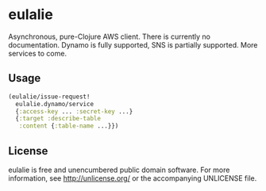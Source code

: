 # eulalie

Asynchronous, pure-Clojure AWS client.  There is currently no
documentation.  Dynamo is fully supported, SNS is partially supported.
More services to come.

## Usage

```clojure
(eulalie/issue-request!
  eulalie.dynamo/service
  {:access-key ... :secret-key ...}
  {:target :describe-table
   :content {:table-name ...}})
```

## License

eulalie is free and unencumbered public domain software. For more
information, see http://unlicense.org/ or the accompanying UNLICENSE
file.

